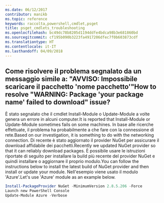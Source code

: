 ```yaml
---
ms.date: 06/12/2017
contributor: manikb
ms.topic: reference
keywords: raccolta,powershell,cmdlet,psget
title: psget_cmdlets_troubleshooting
ms.openlocfilehash: bc49dc78b8205d1194ddfe4bdca98b3e681860bd
ms.sourcegitcommit: cf195b090b3223fa4917206dfec7f0b603873cdf
ms.translationtype: HT
ms.contentlocale: it-IT
ms.lasthandoff: 04/09/2018
---
```

## <a name="how-to-resolve-warning-package-your-package-name-failed-to-download-issue"></a><span data-ttu-id="9aa28-103">Come risolvere il problema segnalato da un messaggio simile a: "AVVISO: Impossibile scaricare il pacchetto 'nome pacchetto'"</span><span class="sxs-lookup"><span data-stu-id="9aa28-103">How to resolve "WARNING: Package 'your package name' failed to download" issue?</span></span>




<span data-ttu-id="9aa28-104">È stato segnalato che il cmdlet Install-Module o Update-Module a volte genera un errore in alcuni computer.</span><span class="sxs-lookup"><span data-stu-id="9aa28-104">It is reported that Install-Module or Update-Module sometimes fails on some machines.</span></span>
<span data-ttu-id="9aa28-105">In base alle ricerche effettuate, il problema ha probabilmente a che fare con la connessione di rete.</span><span class="sxs-lookup"><span data-stu-id="9aa28-105">Based on our investigation, it is something to do with the networking connection.</span></span>
<span data-ttu-id="9aa28-106">Di recente è stato aggiornato il provider NuGet per assicurare il download affidabile dei pacchetti.</span><span class="sxs-lookup"><span data-stu-id="9aa28-106">Recently we updated NuGet provider so that it can reliably download packages.</span></span>
<span data-ttu-id="9aa28-107">È possibile usare le istruzioni riportate di seguito per installare la build più recente del provider NuGet e quindi installare o aggiornare il proprio modulo.</span><span class="sxs-lookup"><span data-stu-id="9aa28-107">You can follow the instructions below to install the latest build of NuGet provider and then install or update your module.</span></span>
<span data-ttu-id="9aa28-108">Nell'esempio viene usato il modulo 'Azure'.</span><span class="sxs-lookup"><span data-stu-id="9aa28-108">Let's use 'Azure' module as an example below.</span></span>

```powershell
Install-PackageProvider NuGet -MinimumVersion 2.8.5.206 -Force
Launch new PowerShell Console
Update-Module Azure -Verbose
```